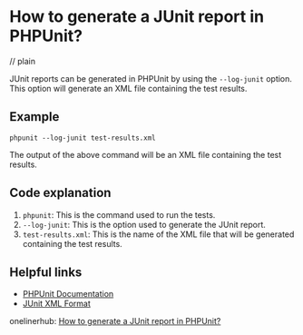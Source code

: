 # How to generate a JUnit report in PHPUnit?
// plain

JUnit reports can be generated in PHPUnit by using the `--log-junit` option. This option will generate an XML file containing the test results.

## Example

```
phpunit --log-junit test-results.xml
```

The output of the above command will be an XML file containing the test results.

## Code explanation


1. `phpunit`: This is the command used to run the tests.
2. `--log-junit`: This is the option used to generate the JUnit report.
3. `test-results.xml`: This is the name of the XML file that will be generated containing the test results.

## Helpful links

- [PHPUnit Documentation](https://phpunit.readthedocs.io/en/latest/)
- [JUnit XML Format](https://llg.cubic.org/docs/junit/)

onelinerhub: [How to generate a JUnit report in PHPUnit?](https://onelinerhub.com/phpunit/how-to-generate-a-junit-report-in-phpunit)